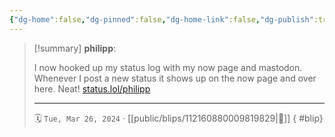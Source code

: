 ```yaml
---
{"dg-home":false,"dg-pinned":false,"dg-home-link":false,"dg-publish":true,"type":"blip","disabled rules":["yaml-title","yaml-title-alias","file-name-heading"],"title":"philipp on mastodon @ 2024-03-26","created-date":"2024-03-26T07:46:49","id":112160880009819820,"updated-date":"2025-05-02T08:50:43","dg-path":"blips/112160880009819829.md","permalink":"/blips/112160880009819829/","dgPassFrontmatter":true}
---
```


> [!summary] **philipp**:
>
> I now hooked up my status log with my now page and mastodon. Whenever I post a new status it shows up on the now page and over here. Neat!
> [status.lol/philipp](https://status.lol/philipp)
> - - -
>
> 🗓️ `Tue, Mar 26, 2024` · [[public/blips/112160880009819829\|🔗]]
{ #blip}

